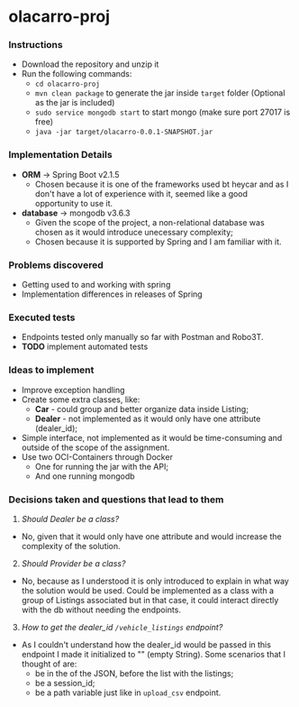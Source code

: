 # olacarro-proj

### Instructions

- Download the repository and unzip it
- Run the following commands:
  - `cd olacarro-proj`
  - `mvn clean package` to generate the jar inside `target` folder (Optional as the jar is included)
  - `sudo service mongodb start` to start mongo (make sure port 27017 is free)
  - `java -jar target/olacarro-0.0.1-SNAPSHOT.jar`
  
### Implementation Details

- **ORM** -> Spring Boot v2.1.5
  - Chosen because it is one of the frameworks used bt heycar and as I don't have a lot of experience with it, seemed like a good opportunity to use it.
- **database** -> mongodb v3.6.3
  - Given the scope of the project, a non-relational database was chosen as it would introduce unecessary complexity;
  - Chosen because it is supported by Spring and I am familiar with it.
  
### Problems discovered
- Getting used to and working with spring 
- Implementation differences in releases of Spring

### Executed tests
  - Endpoints tested only manually so far with Postman and Robo3T.
  - **TODO** implement automated tests

### Ideas to implement
- Improve exception handling
- Create some extra classes, like:
  - **Car** - could group and better organize data inside Listing;
  - **Dealer** - not implemented as it would only have one attribute (dealer_id);
- Simple interface, not implemented as it would be time-consuming and outside of the scope of the assignment.
- Use two OCI-Containers through Docker
  - One for running the jar with the API;
  - And one running mongodb

### Decisions taken and questions that lead to them
1) *Should Dealer be a class?*
  - No, given that it would only have one attribute and would increase the complexity of the solution.

2) *Should Provider be a class?*
  - No, because as I understood it is only introduced to explain in what way the solution would be used. Could be implemented as a class with a group of Listings associated but in that case, it could interact directly with the db without needing the endpoints.

3) *How to get the dealer_id `/vehicle_listings` endpoint?*
  - As I couldn't understand how the dealer_id would be passed in this endpoint I made it initialized to "" (empty String). Some scenarios that I thought of are:
    - be in the of the JSON, before the list with the listings;
    - be a session_id;
    - be a path variable just like in `upload_csv` endpoint.
